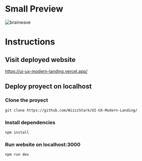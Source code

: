 # Small Preview
![brainwave](https://github.com/WizzzStark/UI-UX-Modern-Landing/assets/85120579/97ef854b-4dc4-4807-9f9b-2e29e3b92d74)

# Instructions

## Visit deployed website
https://ui-ux-modern-landing.vercel.app/

## Deploy proyect on localhost
### Clone the proyect
```
git clone https://github.com/WizzzStark/UI-UX-Modern-Landing/
```
### Install dependencies
```
npm install
```
### Run website on localhost:3000
```
npm run dev
```
